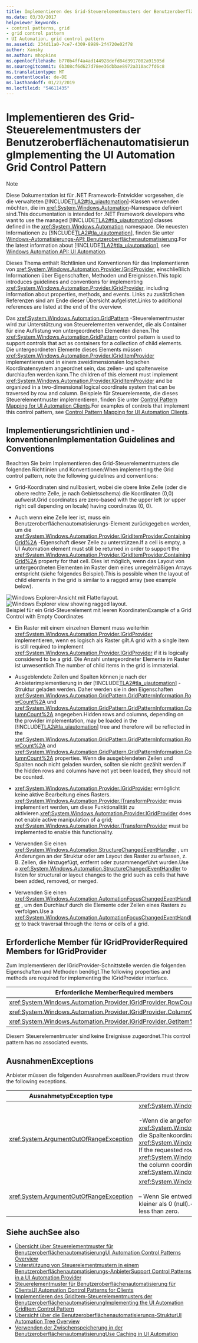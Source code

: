 ```yaml
---
title: Implementieren des Grid-Steuerelementmusters der Benutzeroberflächenautomatisierung
ms.date: 03/30/2017
helpviewer_keywords:
- control patterns, grid
- grid control pattern
- UI Automation, grid control pattern
ms.assetid: 234d11a0-7ce7-4309-8989-2f4720e02f78
author: Xansky
ms.author: mhopkins
ms.openlocfilehash: b770b4ff4a4ad144928defd84d3917082a91505d
ms.sourcegitcommit: 6b308cf6d627d78ee36dbbae8972a310ac7fd6c8
ms.translationtype: MT
ms.contentlocale: de-DE
ms.lasthandoff: 01/23/2019
ms.locfileid: "54611435"
---
```

# <a name="implementing-the-ui-automation-grid-control-pattern"></a><span data-ttu-id="04a56-102">Implementieren des Grid-Steuerelementmusters der Benutzeroberflächenautomatisierung</span><span class="sxs-lookup"><span data-stu-id="04a56-102">Implementing the UI Automation Grid Control Pattern</span></span>
> [!NOTE]
>  <span data-ttu-id="04a56-103">Diese Dokumentation ist für .NET Framework-Entwickler vorgesehen, die die verwalteten [!INCLUDE[TLA2#tla_uiautomation](../../../includes/tla2sharptla-uiautomation-md.md)]-Klassen verwenden möchten, die im <xref:System.Windows.Automation>-Namespace definiert sind.</span><span class="sxs-lookup"><span data-stu-id="04a56-103">This documentation is intended for .NET Framework developers who want to use the managed [!INCLUDE[TLA2#tla_uiautomation](../../../includes/tla2sharptla-uiautomation-md.md)] classes defined in the <xref:System.Windows.Automation> namespace.</span></span> <span data-ttu-id="04a56-104">Die neuesten Informationen zu [!INCLUDE[TLA2#tla_uiautomation](../../../includes/tla2sharptla-uiautomation-md.md)], finden Sie unter [Windows-Automatisierungs-API: Benutzeroberflächenautomatisierung](https://go.microsoft.com/fwlink/?LinkID=156746).</span><span class="sxs-lookup"><span data-stu-id="04a56-104">For the latest information about [!INCLUDE[TLA2#tla_uiautomation](../../../includes/tla2sharptla-uiautomation-md.md)], see [Windows Automation API: UI Automation](https://go.microsoft.com/fwlink/?LinkID=156746).</span></span>  
  
 <span data-ttu-id="04a56-105">Dieses Thema enthält Richtlinien und Konventionen für das Implementieren von <xref:System.Windows.Automation.Provider.IGridProvider>, einschließlich Informationen über Eigenschaften, Methoden und Ereignissen.</span><span class="sxs-lookup"><span data-stu-id="04a56-105">This topic introduces guidelines and conventions for implementing <xref:System.Windows.Automation.Provider.IGridProvider>, including information about properties, methods, and events.</span></span> <span data-ttu-id="04a56-106">Links zu zusätzlichen Referenzen sind am Ende dieser Übersicht aufgelistet.</span><span class="sxs-lookup"><span data-stu-id="04a56-106">Links to additional references are listed at the end of the overview.</span></span>  
  
 <span data-ttu-id="04a56-107">Das <xref:System.Windows.Automation.GridPattern> -Steuerelementmuster wird zur Unterstützung von Steuerelementen verwendet, die als Container für eine Auflistung von untergeordneten Elementen dienen.</span><span class="sxs-lookup"><span data-stu-id="04a56-107">The <xref:System.Windows.Automation.GridPattern> control pattern is used to support controls that act as containers for a collection of child elements.</span></span> <span data-ttu-id="04a56-108">Die untergeordneten Elemente dieses Elements müssen <xref:System.Windows.Automation.Provider.IGridItemProvider> implementieren und in einem zweidimensionalen logischen Koordinatensystem angeordnet sein, das zeilen- und spaltenweise durchlaufen werden kann.</span><span class="sxs-lookup"><span data-stu-id="04a56-108">The children of this element must implement <xref:System.Windows.Automation.Provider.IGridItemProvider> and be organized in a two-dimensional logical coordinate system that can be traversed by row and column.</span></span> <span data-ttu-id="04a56-109">Beispiele für Steuerelemente, die dieses Steuerelementmuster implementieren, finden Sie unter [Control Pattern Mapping for UI Automation Clients](../../../docs/framework/ui-automation/control-pattern-mapping-for-ui-automation-clients.md).</span><span class="sxs-lookup"><span data-stu-id="04a56-109">For examples of controls that implement this control pattern, see [Control Pattern Mapping for UI Automation Clients](../../../docs/framework/ui-automation/control-pattern-mapping-for-ui-automation-clients.md).</span></span>  
  
<a name="Implementation_Guidelines_and_Conventions"></a>   
## <a name="implementation-guidelines-and-conventions"></a><span data-ttu-id="04a56-110">Implementierungsrichtlinien und -konventionen</span><span class="sxs-lookup"><span data-stu-id="04a56-110">Implementation Guidelines and Conventions</span></span>  
 <span data-ttu-id="04a56-111">Beachten Sie beim Implementieren des Grid-Steuerelementmusters die folgenden Richtlinien und Konventionen:</span><span class="sxs-lookup"><span data-stu-id="04a56-111">When implementing the Grid control pattern, note the following guidelines and conventions:</span></span>  
  
-   <span data-ttu-id="04a56-112">Grid-Koordinaten sind nullbasiert, wobei die obere linke Zelle (oder die obere rechte Zelle, je nach Gebietsschema) die Koordinaten (0,0) aufweist.</span><span class="sxs-lookup"><span data-stu-id="04a56-112">Grid coordinates are zero-based with the upper left (or upper right cell depending on locale) having coordinates (0, 0).</span></span>  
  
-   <span data-ttu-id="04a56-113">Auch wenn eine Zelle leer ist, muss ein Benutzeroberflächenautomatisierungs-Element zurückgegeben werden, um die <xref:System.Windows.Automation.Provider.IGridItemProvider.ContainingGrid%2A> -Eigenschaft dieser Zelle zu unterstützen.</span><span class="sxs-lookup"><span data-stu-id="04a56-113">If a cell is empty, a UI Automation element must still be returned in order to support the <xref:System.Windows.Automation.Provider.IGridItemProvider.ContainingGrid%2A> property for that cell.</span></span> <span data-ttu-id="04a56-114">Dies ist möglich, wenn das Layout von untergeordneten Elementen im Raster dem eines unregelmäßigen Arrays entspricht (siehe folgendes Beispiel).</span><span class="sxs-lookup"><span data-stu-id="04a56-114">This is possible when the layout of child elements in the grid is similar to a ragged array (see example below).</span></span>  
  
 <span data-ttu-id="04a56-115">![Windows Explorer-Ansicht mit Flatterlayout. ](../../../docs/framework/ui-automation/media/uia-gridpattern-ragged-array.PNG "UIA_GridPattern_Ragged_Array")</span><span class="sxs-lookup"><span data-stu-id="04a56-115">![Windows Explorer view showing ragged layout.](../../../docs/framework/ui-automation/media/uia-gridpattern-ragged-array.PNG "UIA_GridPattern_Ragged_Array")</span></span>  
<span data-ttu-id="04a56-116">Beispiel für ein Grid-Steuerelement mit leeren Koordinaten</span><span class="sxs-lookup"><span data-stu-id="04a56-116">Example of a Grid Control with Empty Coordinates</span></span>  
  
-   <span data-ttu-id="04a56-117">Ein Raster mit einem einzelnen Element muss weiterhin <xref:System.Windows.Automation.Provider.IGridProvider> implementieren, wenn es logisch als Raster gilt.</span><span class="sxs-lookup"><span data-stu-id="04a56-117">A grid with a single item is still required to implement <xref:System.Windows.Automation.Provider.IGridProvider> if it is logically considered to be a grid.</span></span> <span data-ttu-id="04a56-118">Die Anzahl untergeordneter Elemente im Raster ist unwesentlich.</span><span class="sxs-lookup"><span data-stu-id="04a56-118">The number of child items in the grid is immaterial.</span></span>  
  
-   <span data-ttu-id="04a56-119">Ausgeblendete Zeilen und Spalten können je nach der Anbieterimplementierung in der [!INCLUDE[TLA2#tla_uiautomation](../../../includes/tla2sharptla-uiautomation-md.md)] -Struktur geladen werden. Daher werden sie in den Eigenschaften <xref:System.Windows.Automation.GridPattern.GridPatternInformation.RowCount%2A> und <xref:System.Windows.Automation.GridPattern.GridPatternInformation.ColumnCount%2A> angegeben.</span><span class="sxs-lookup"><span data-stu-id="04a56-119">Hidden rows and columns, depending on the provider implementation, may be loaded in the [!INCLUDE[TLA2#tla_uiautomation](../../../includes/tla2sharptla-uiautomation-md.md)] tree and therefore will be reflected in the <xref:System.Windows.Automation.GridPattern.GridPatternInformation.RowCount%2A> and <xref:System.Windows.Automation.GridPattern.GridPatternInformation.ColumnCount%2A> properties.</span></span> <span data-ttu-id="04a56-120">Wenn die ausgeblendeten Zeilen und Spalten noch nicht geladen wurden, sollten sie nicht gezählt werden.</span><span class="sxs-lookup"><span data-stu-id="04a56-120">If the hidden rows and columns have not yet been loaded, they should not be counted.</span></span>  
  
-   <span data-ttu-id="04a56-121"><xref:System.Windows.Automation.Provider.IGridProvider> ermöglicht keine aktive Bearbeitung eines Rasters. <xref:System.Windows.Automation.Provider.ITransformProvider> muss implementiert werden, um diese Funktionalität zu aktivieren.</span><span class="sxs-lookup"><span data-stu-id="04a56-121"><xref:System.Windows.Automation.Provider.IGridProvider> does not enable active manipulation of a grid; <xref:System.Windows.Automation.Provider.ITransformProvider> must be implemented to enable this functionality.</span></span>  
  
-   <span data-ttu-id="04a56-122">Verwenden Sie einen <xref:System.Windows.Automation.StructureChangedEventHandler> , um Änderungen an der Struktur oder am Layout des Raster zu erfassen, z. B. Zellen, die hinzugefügt, entfernt oder zusammengeführt wurden.</span><span class="sxs-lookup"><span data-stu-id="04a56-122">Use a <xref:System.Windows.Automation.StructureChangedEventHandler> to listen for structural or layout changes to the grid such as cells that have been added, removed, or merged.</span></span>  
  
-   <span data-ttu-id="04a56-123">Verwenden Sie einen <xref:System.Windows.Automation.AutomationFocusChangedEventHandler> , um den Durchlauf durch die Elemente oder Zellen eines Rasters zu verfolgen.</span><span class="sxs-lookup"><span data-stu-id="04a56-123">Use a <xref:System.Windows.Automation.AutomationFocusChangedEventHandler> to track traversal through the items or cells of a grid.</span></span>  
  
<a name="Required_Members_for_IGridProvider"></a>   
## <a name="required-members-for-igridprovider"></a><span data-ttu-id="04a56-124">Erforderliche Member für IGridProvider</span><span class="sxs-lookup"><span data-stu-id="04a56-124">Required Members for IGridProvider</span></span>  
 <span data-ttu-id="04a56-125">Zum Implementieren der IGridProvider-Schnittstelle werden die folgenden Eigenschaften und Methoden benötigt.</span><span class="sxs-lookup"><span data-stu-id="04a56-125">The following properties and methods are required for implementing the IGridProvider interface.</span></span>  
  
|<span data-ttu-id="04a56-126">Erforderliche Member</span><span class="sxs-lookup"><span data-stu-id="04a56-126">Required members</span></span>|<span data-ttu-id="04a56-127">Typ</span><span class="sxs-lookup"><span data-stu-id="04a56-127">Type</span></span>|<span data-ttu-id="04a56-128">Hinweise</span><span class="sxs-lookup"><span data-stu-id="04a56-128">Notes</span></span>|  
|----------------------|----------|-----------|  
|<xref:System.Windows.Automation.Provider.IGridProvider.RowCount%2A>|<span data-ttu-id="04a56-129">Eigenschaft</span><span class="sxs-lookup"><span data-stu-id="04a56-129">Property</span></span>|<span data-ttu-id="04a56-130">Keine</span><span class="sxs-lookup"><span data-stu-id="04a56-130">None</span></span>|  
|<xref:System.Windows.Automation.Provider.IGridProvider.ColumnCount%2A>|<span data-ttu-id="04a56-131">Eigenschaft</span><span class="sxs-lookup"><span data-stu-id="04a56-131">Property</span></span>|<span data-ttu-id="04a56-132">Keine</span><span class="sxs-lookup"><span data-stu-id="04a56-132">None</span></span>|  
|<xref:System.Windows.Automation.Provider.IGridProvider.GetItem%2A>|<span data-ttu-id="04a56-133">Methode</span><span class="sxs-lookup"><span data-stu-id="04a56-133">Method</span></span>|<span data-ttu-id="04a56-134">Keine</span><span class="sxs-lookup"><span data-stu-id="04a56-134">None</span></span>|  
  
 <span data-ttu-id="04a56-135">Diesem Steuerelementmuster sind keine Ereignisse zugeordnet.</span><span class="sxs-lookup"><span data-stu-id="04a56-135">This control pattern has no associated events.</span></span>  
  
<a name="Exceptions"></a>   
## <a name="exceptions"></a><span data-ttu-id="04a56-136">Ausnahmen</span><span class="sxs-lookup"><span data-stu-id="04a56-136">Exceptions</span></span>  
 <span data-ttu-id="04a56-137">Anbieter müssen die folgenden Ausnahmen auslösen.</span><span class="sxs-lookup"><span data-stu-id="04a56-137">Providers must throw the following exceptions.</span></span>  
  
|<span data-ttu-id="04a56-138">Ausnahmetyp</span><span class="sxs-lookup"><span data-stu-id="04a56-138">Exception type</span></span>|<span data-ttu-id="04a56-139">Bedingung</span><span class="sxs-lookup"><span data-stu-id="04a56-139">Condition</span></span>|  
|--------------------|---------------|  
|<xref:System.ArgumentOutOfRangeException>|<xref:System.Windows.Automation.Provider.IGridProvider.GetItem%2A><br /><br /> <span data-ttu-id="04a56-140">-Wenn die angeforderte Zeilenkoordinate größer als die <xref:System.Windows.Automation.Provider.IGridProvider.RowCount%2A> oder die Spaltenkoordinate ist größer als die <xref:System.Windows.Automation.Provider.IGridProvider.ColumnCount%2A>.</span><span class="sxs-lookup"><span data-stu-id="04a56-140">-   If the requested row coordinate is larger than the <xref:System.Windows.Automation.Provider.IGridProvider.RowCount%2A> or the column coordinate is larger than the <xref:System.Windows.Automation.Provider.IGridProvider.ColumnCount%2A>.</span></span>|  
|<xref:System.ArgumentOutOfRangeException>|<xref:System.Windows.Automation.Provider.IGridProvider.GetItem%2A><br /><br /> <span data-ttu-id="04a56-141">– Wenn Sie entweder von der angeforderten Zeilen- oder Spaltenkoordinaten kleiner als 0 (null).</span><span class="sxs-lookup"><span data-stu-id="04a56-141">-   If either of the requested row or column coordinates is less than zero.</span></span>|  
  
## <a name="see-also"></a><span data-ttu-id="04a56-142">Siehe auch</span><span class="sxs-lookup"><span data-stu-id="04a56-142">See also</span></span>
- [<span data-ttu-id="04a56-143">Übersicht über Steuerelementmuster für Benutzeroberflächenautomatisierung</span><span class="sxs-lookup"><span data-stu-id="04a56-143">UI Automation Control Patterns Overview</span></span>](../../../docs/framework/ui-automation/ui-automation-control-patterns-overview.md)
- [<span data-ttu-id="04a56-144">Unterstützung von Steuerelementmustern in einem Benutzeroberflächenautomatisierungs-Anbieter</span><span class="sxs-lookup"><span data-stu-id="04a56-144">Support Control Patterns in a UI Automation Provider</span></span>](../../../docs/framework/ui-automation/support-control-patterns-in-a-ui-automation-provider.md)
- [<span data-ttu-id="04a56-145">Steuerelementmuster für Benutzeroberflächenautomatisierung für Clients</span><span class="sxs-lookup"><span data-stu-id="04a56-145">UI Automation Control Patterns for Clients</span></span>](../../../docs/framework/ui-automation/ui-automation-control-patterns-for-clients.md)
- [<span data-ttu-id="04a56-146">Implementieren des GridItem-Steuerelementmusters der Benutzeroberflächenautomatisierung</span><span class="sxs-lookup"><span data-stu-id="04a56-146">Implementing the UI Automation GridItem Control Pattern</span></span>](../../../docs/framework/ui-automation/implementing-the-ui-automation-griditem-control-pattern.md)
- [<span data-ttu-id="04a56-147">Übersicht über die Benutzeroberflächenautomatisierungs-Struktur</span><span class="sxs-lookup"><span data-stu-id="04a56-147">UI Automation Tree Overview</span></span>](../../../docs/framework/ui-automation/ui-automation-tree-overview.md)
- [<span data-ttu-id="04a56-148">Verwenden der Zwischenspeicherung in der Benutzeroberflächenautomatisierung</span><span class="sxs-lookup"><span data-stu-id="04a56-148">Use Caching in UI Automation</span></span>](../../../docs/framework/ui-automation/use-caching-in-ui-automation.md)
